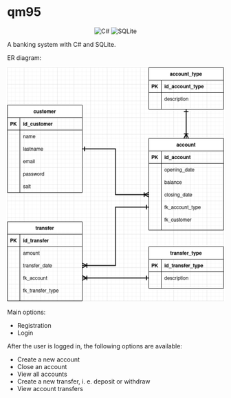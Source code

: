 # qm95
<div align="center">
  <img alt="C#" src="https://img.shields.io/badge/C%23-239120?style=for-the-badge&logo=c-sharp&logoColor=white"/>
  <img alt="SQLite" src="https://img.shields.io/badge/SQLite-07405E?style=for-the-badge&logo=sqlite&logoColor=white"/>
</div>

A banking system with C# and SQLite.

ER diagram:
<div align="center">
  <img alt="ER diagram" src="images/er.png"/>
</div>

Main options:
- Registration
- Login

After the user is logged in, the following options are available:
- Create a new account
- Close an account
- View all accounts
- Create a new transfer, i. e. deposit or withdraw
- View account transfers
